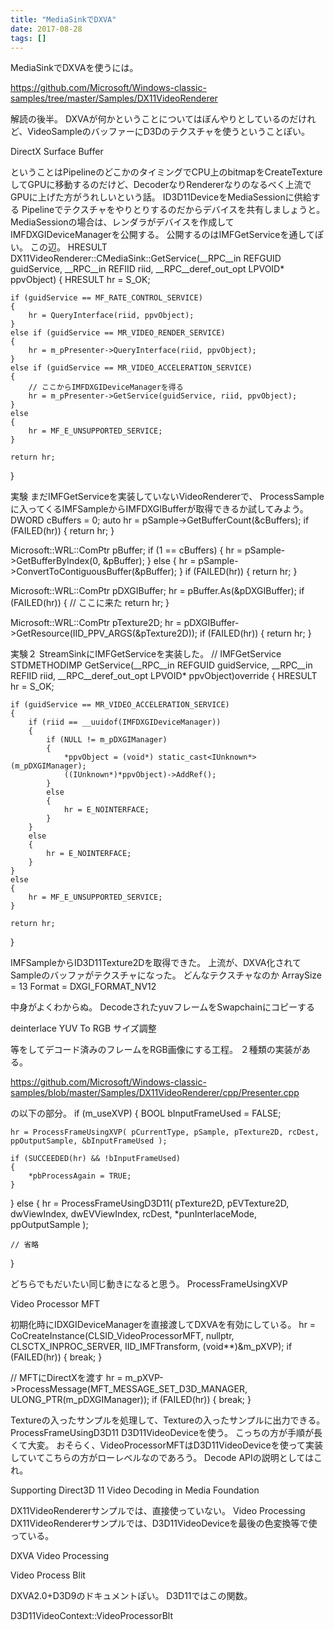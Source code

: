 ```yaml
---
title: "MediaSinkでDXVA"
date: 2017-08-28
tags: []
---
```


MediaSinkでDXVAを使うには。


https://github.com/Microsoft/Windows-classic-samples/tree/master/Samples/DX11VideoRenderer

解読の後半。
DXVAが何かということについてはぼんやりとしているのだけれど、VideoSampleのバッファーにD3Dのテクスチャを使うということぽい。

DirectX Surface Buffer

ということはPipelineのどこかのタイミングでCPU上のbitmapをCreateTextureしてGPUに移動するのだけど、DecoderなりRendererなりのなるべく上流でGPUに上げた方がうれしいという話。
ID3D11DeviceをMediaSessionに供給する
Pipelineでテクスチャをやりとりするのだからデバイスを共有しましょうと。MediaSessionの場合は、レンダラがデバイスを作成してIMFDXGIDeviceManagerを公開する。
公開するのはIMFGetServiceを通してぽい。
この辺。
HRESULT DX11VideoRenderer::CMediaSink::GetService(__RPC__in REFGUID guidService, __RPC__in REFIID riid, __RPC__deref_out_opt LPVOID* ppvObject)
{
    HRESULT hr = S_OK;

    if (guidService == MF_RATE_CONTROL_SERVICE)
    {
        hr = QueryInterface(riid, ppvObject);
    }
    else if (guidService == MR_VIDEO_RENDER_SERVICE)
    {
        hr = m_pPresenter->QueryInterface(riid, ppvObject);
    }
    else if (guidService == MR_VIDEO_ACCELERATION_SERVICE)
    {
        // ここからIMFDXGIDeviceManagerを得る
        hr = m_pPresenter->GetService(guidService, riid, ppvObject);
    }
    else
    {
        hr = MF_E_UNSUPPORTED_SERVICE;
    }

    return hr;
}

実験
まだIMFGetServiceを実装していないVideoRendererで、
ProcessSampleに入ってくるIMFSampleからIMFDXGIBufferが取得できるか試してみよう。
DWORD cBuffers = 0;
auto hr = pSample->GetBufferCount(&cBuffers);
if (FAILED(hr))
{
    return hr;
}

Microsoft::WRL::ComPtr<IMFMediaBuffer> pBuffer;
if (1 == cBuffers)
{
    hr = pSample->GetBufferByIndex(0, &pBuffer);
}
else
{
    hr = pSample->ConvertToContiguousBuffer(&pBuffer);
}
if (FAILED(hr))
{
    return hr;
}

Microsoft::WRL::ComPtr<IMFDXGIBuffer> pDXGIBuffer;
hr = pBuffer.As(&pDXGIBuffer);
if (FAILED(hr))
{
    // ここに来た
    return hr;
}

Microsoft::WRL::ComPtr<ID3D11Texture2D> pTexture2D;
hr = pDXGIBuffer->GetResource(IID_PPV_ARGS(&pTexture2D));
if (FAILED(hr))
{
    return hr;
}

実験２
StreamSinkにIMFGetServiceを実装した。
// IMFGetService
STDMETHODIMP GetService(__RPC__in REFGUID guidService, __RPC__in REFIID riid, __RPC__deref_out_opt LPVOID* ppvObject)override
{
    HRESULT hr = S_OK;

    if (guidService == MR_VIDEO_ACCELERATION_SERVICE)
    {
        if (riid == __uuidof(IMFDXGIDeviceManager))
        {
            if (NULL != m_pDXGIManager)
            {
                *ppvObject = (void*) static_cast<IUnknown*>(m_pDXGIManager);
                ((IUnknown*)*ppvObject)->AddRef();
            }
            else
            {
                hr = E_NOINTERFACE;
            }
        }
        else
        {
            hr = E_NOINTERFACE;
        }
    }
    else
    {
        hr = MF_E_UNSUPPORTED_SERVICE;
    }

    return hr;
}

IMFSampleからID3D11Texture2Dを取得できた。
上流が、DXVA化されてSampleのバッファがテクスチャになった。
どんなテクスチャなのか
ArraySize = 13
Format = DXGI_FORMAT_NV12

中身がよくわからぬ。
DecodeされたyuvフレームをSwapchainにコピーする

deinterlace
YUV To RGB
サイズ調整

等をしてデコード済みのフレームをRGB画像にする工程。
２種類の実装がある。

https://github.com/Microsoft/Windows-classic-samples/blob/master/Samples/DX11VideoRenderer/cpp/Presenter.cpp

の以下の部分。
if (m_useXVP)
{
    BOOL bInputFrameUsed = FALSE;

    hr = ProcessFrameUsingXVP( pCurrentType, pSample, pTexture2D, rcDest, ppOutputSample, &bInputFrameUsed );

    if (SUCCEEDED(hr) && !bInputFrameUsed)
    {
        *pbProcessAgain = TRUE;
    }
}
else
{
    hr = ProcessFrameUsingD3D11( pTexture2D, pEVTexture2D, dwViewIndex, dwEVViewIndex, rcDest, *punInterlaceMode, ppOutputSample );

    // 省略
}

どちらでもだいたい同じ動きになると思う。
ProcessFrameUsingXVP

Video Processor MFT

初期化時にIDXGIDeviceManagerを直接渡してDXVAを有効にしている。
hr = CoCreateInstance(CLSID_VideoProcessorMFT, nullptr, CLSCTX_INPROC_SERVER, IID_IMFTransform, (void**)&m_pXVP);
if (FAILED(hr))
{
    break;
}

// MFTにDirectXを渡す
hr = m_pXVP->ProcessMessage(MFT_MESSAGE_SET_D3D_MANAGER, ULONG_PTR(m_pDXGIManager));
if (FAILED(hr))
{
    break;
}

Textureの入ったサンプルを処理して、Textureの入ったサンプルに出力できる。
ProcessFrameUsingD3D11
D3D11VideoDeviceを使う。
こっちの方が手順が長くて大変。
おそらく、VideoProcessorMFTはD3D11VideoDeviceを使って実装していてこちらの方がローレベルなのであろう。
Decode
APIの説明としてはこれ。

Supporting Direct3D 11 Video Decoding in Media Foundation

DX11VideoRendererサンプルでは、直接使っていない。
Video Processing
DX11VideoRendererサンプルでは、D3D11VideoDeviceを最後の色変換等で使っている。

DXVA Video Processing

Video Process Blit


DXVA2.0+D3D9のドキュメントぽい。
D3D11ではこの関数。

D3D11VideoContext::VideoProcessorBlt

